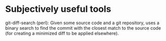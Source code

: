 Subjectively useful tools
=========================

git-diff-search (perl):
        Given some source code and a git repository, uses a binary search
    to find the commit with the closest match to the source code (for
    creating a minimized diff to be applied elsewhere).
